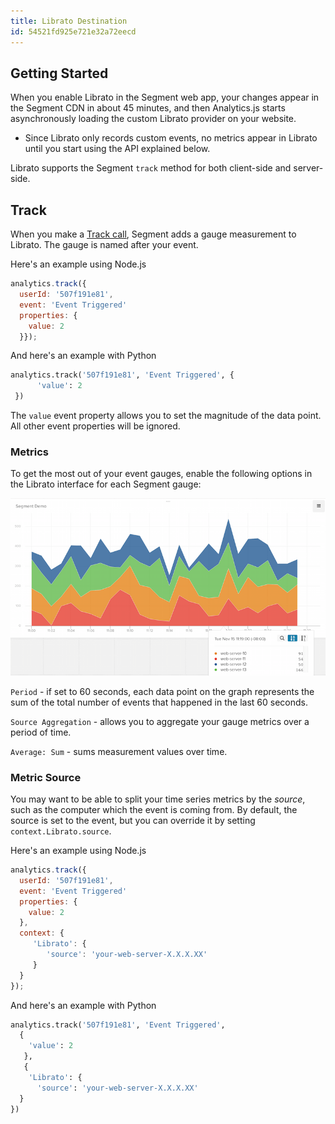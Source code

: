 ```yaml
---
title: Librato Destination
id: 54521fd925e721e32a72eecd
---
```

## Getting Started

When you enable Librato in the Segment web app, your changes appear in the Segment CDN in about 45 minutes, and then Analytics.js starts asynchronously loading the custom Librato provider on your website.
+ Since Librato only records custom events, no metrics appear in Librato until you start using the API explained below.

Librato supports the Segment `track` method for both client-side and server-side.


## Track

When you make a [Track call](/docs/connections/spec/track/), Segment adds a gauge measurement to Librato. The gauge is named after your event.

Here's an example using Node.js

```js
analytics.track({
  userId: '507f191e81',
  event: 'Event Triggered'
  properties: {
    value: 2
  }});
```

And here's an example with Python

```python
analytics.track('507f191e81', 'Event Triggered', {
      'value': 2
 })
 ```

The `value` event property allows you to set the magnitude of the data point. All other event properties will be ignored.

### Metrics

To get the most out of your event gauges,  enable the following options in the Librato interface for each Segment gauge:

![librato event gauges segment destination](librato-graph.png)

`Period` - if set to 60 seconds, each data point on the graph represents the sum of the total number of events that happened in the last 60 seconds.

`Source Aggregation` - allows you to aggregate your gauge metrics over a period of time.

`Average: Sum` - sums measurement values over time.

### Metric Source
You may want to be able to split your time series metrics by the _source_, such as the computer which the event is coming from. By default, the source is set to the event, but you can override it by setting `context.Librato.source`.

Here's an example using Node.js

```javascript
analytics.track({
  userId: '507f191e81',
  event: 'Event Triggered'
  properties: {
    value: 2
  },
  context: {
     'Librato': {
        'source': 'your-web-server-X.X.X.XX'
     }
  }
});
```

And here's an example with Python

```python
analytics.track('507f191e81', 'Event Triggered',
  {
    'value': 2
   },
   {
    'Librato': {
      'source': 'your-web-server-X.X.X.XX'
  }
})
 ```
